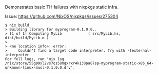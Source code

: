 Demonstrates basic TH failures with nixpkgs static infra.

Issue: https://github.com/NixOS/nixpkgs/issues/275304

```
$ nix build
> Building library for myprogram-0.1.0.0..
> [1 of 1] Compiling MyLib            ( src/MyLib.hs, dist/build/MyLib.o )
>
> <no location info>: error:
>     Couldn't find a target code interpreter. Try with -fexternal-interpreter
For full logs, run 'nix log /nix/store/55g99xl2vs7qs58mgxrxr4k138pa87sp-myprogram-static-x86_64-unknown-linux-musl-0.1.0.0.drv'.
```
